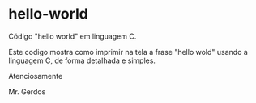 # hello-world

Código "hello world" em linguagem C.

Este codigo mostra como imprimir na tela a frase "hello wold" usando a linguagem C, de forma detalhada e simples.

Atenciosamente


Mr. Gerdos

